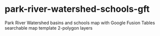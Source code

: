 # park-river-watershed-schools-gft
Park River Watershed basins and schools map with Google Fusion Tables searchable map template 2-polygon layers
